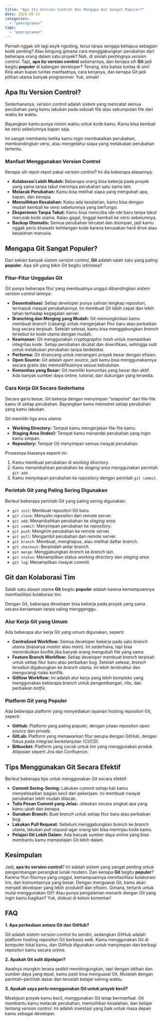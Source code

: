 ```yaml
---
title: "Apa Itu Version Control Dan Mengapa Git Sangat Populer?"
date: 2025-08-31
categories: 
  - "pemrograman"
tags: 
  - "pemrograman"
---
```


Pernah nggak sih lagi asyik ngoding, terus tanpa sengaja kehapus sebagian kode penting? Atau bingung gimana cara menggabungkan perubahan dari beberapa orang dalam satu proyek? Nah, di sinilah pentingnya _version control_. Tapi, **apa itu version control** sebenarnya, dan kenapa sih **Git** jadi begitu **populer** di kalangan developer? Tenang, kita bahas tuntas di sini! Kita akan kupas tuntas manfaatnya, cara kerjanya, dan kenapa Git jadi pilihan utama banyak programmer. Yuk, simak!

## Apa Itu Version Control?

Sederhananya, _version control_ adalah sistem yang mencatat semua perubahan yang kamu lakukan pada sebuah file atau sekumpulan file dari waktu ke waktu.

Bayangkan kamu punya mesin waktu untuk kode kamu. Kamu bisa kembali ke versi sebelumnya kapan saja.

Ini sangat membantu ketika kamu ingin membatalkan perubahan, membandingkan versi, atau mengetahui siapa yang melakukan perubahan tertentu.

### Manfaat Menggunakan Version Control

Kenapa sih repot-repot pakai _version control_? Ini dia beberapa alasannya:

- **Kolaborasi Lebih Mudah:** Beberapa orang bisa bekerja pada proyek yang sama tanpa takut menimpa perubahan satu sama lain.
- **Melacak Perubahan:** Kamu bisa melihat siapa yang mengubah apa, kapan, dan kenapa.
- **Memulihkan Kesalahan:** Kalau ada kesalahan, kamu bisa dengan mudah kembali ke versi sebelumnya yang berfungsi.
- **Eksperimen Tanpa Takut:** Kamu bisa mencoba ide-ide baru tanpa takut merusak kode utama. Kalau gagal, tinggal kembali ke versi sebelumnya.
- **Backup Otomatis:** Semua perubahan tercatat dan disimpan, jadi kamu nggak perlu khawatir kehilangan kode karena kerusakan hard drive atau kesalahan manusia.

## Mengapa Git Sangat Populer?

Dari sekian banyak sistem _version control_, **Git** adalah salah satu yang paling **populer**. Apa sih yang bikin Git begitu istimewa?

### Fitur-Fitur Unggulan Git

Git punya beberapa fitur yang membuatnya unggul dibandingkan sistem _version control_ lainnya:

- **Desentralisasi:** Setiap developer punya salinan lengkap repositori, termasuk riwayat perubahannya. Ini membuat Git lebih cepat dan lebih tahan terhadap kegagalan server.
- **Branching dan Merging yang Mudah:** Git memungkinkan kamu membuat _branch_ (cabang) untuk mengerjakan fitur baru atau perbaikan bug secara terpisah. Setelah selesai, kamu bisa menggabungkan _branch_ tersebut ke kode utama dengan mudah.
- **Keamanan:** Git menggunakan _cryptographic hash_ untuk memastikan integritas kode. Setiap perubahan dicatat dan diverifikasi, sehingga sulit untuk melakukan perubahan tanpa terdeteksi.
- **Performa:** Git dirancang untuk menangani proyek besar dengan efisien.
- **Open Source:** Git adalah _open source_, jadi kamu bisa menggunakannya secara gratis dan memodifikasinya sesuai kebutuhan.
- **Komunitas yang Besar:** Git memiliki komunitas yang besar dan aktif. Ada banyak sumber daya online, tutorial, dan dukungan yang tersedia.

### Cara Kerja Git Secara Sederhana

Secara garis besar, Git bekerja dengan menyimpan "snapshot" dari file-file kamu di setiap perubahan. Bayangkan kamu memotret setiap perubahan yang kamu lakukan.

Git memiliki tiga area utama:

- **Working Directory:** Tempat kamu mengerjakan file-file kamu.
- **Staging Area (Index):** Tempat kamu menandai perubahan yang ingin kamu simpan.
- **Repository:** Tempat Git menyimpan semua riwayat perubahan.

Prosesnya biasanya seperti ini:

1. Kamu membuat perubahan di _working directory_.
2. Kamu menambahkan perubahan ke _staging area_ menggunakan perintah `git add`.
3. Kamu menyimpan perubahan ke _repository_ dengan perintah `git commit`.

### Perintah Git yang Paling Sering Digunakan

Berikut beberapa perintah Git yang paling sering digunakan:

- `git init`: Membuat repositori Git baru.
- `git clone`: Menyalin repositori dari remote server.
- `git add`: Menambahkan perubahan ke _staging area_.
- `git commit`: Menyimpan perubahan ke _repository_.
- `git push`: Mengirim perubahan ke remote server.
- `git pull`: Mengambil perubahan dari remote server.
- `git branch`: Membuat, menghapus, atau melihat daftar _branch_.
- `git checkout`: Berpindah antar _branch_.
- `git merge`: Menggabungkan _branch_ ke _branch_ lain.
- `git status`: Menampilkan status _working directory_ dan _staging area_.
- `git log`: Menampilkan riwayat _commit_.

## Git dan Kolaborasi Tim

Salah satu alasan utama **Git** begitu **populer** adalah karena kemampuannya memfasilitasi kolaborasi tim.

Dengan Git, beberapa developer bisa bekerja pada proyek yang sama secara bersamaan tanpa saling mengganggu.

### Alur Kerja Git yang Umum

Ada beberapa alur kerja Git yang umum digunakan, seperti:

- **Centralized Workflow:** Semua developer bekerja pada satu _branch_ utama (biasanya _master_ atau _main_). Ini sederhana, tapi bisa menimbulkan konflik jika banyak orang mengubah file yang sama.
- **Feature Branch Workflow:** Setiap developer membuat _branch_ terpisah untuk setiap fitur baru atau perbaikan bug. Setelah selesai, _branch_ tersebut digabungkan ke _branch_ utama. Ini lebih terstruktur dan mengurangi risiko konflik.
- **Gitflow Workflow:** Ini adalah alur kerja yang lebih kompleks yang menggunakan beberapa _branch_ untuk pengembangan, rilis, dan perbaikan _hotfix_.

### Platform Git yang Populer

Ada beberapa platform yang menyediakan layanan hosting repositori Git, seperti:

- **GitHub:** Platform yang paling populer, dengan jutaan repositori _open source_ dan _private_.
- **GitLab:** Platform yang menawarkan fitur serupa dengan GitHub, dengan fokus pada integrasi berkelanjutan (CI/CD).
- **Bitbucket:** Platform yang cocok untuk tim yang menggunakan produk Atlassian seperti Jira dan Confluence.

## Tips Menggunakan Git Secara Efektif

Berikut beberapa tips untuk menggunakan Git secara efektif:

- **Commit Sering-Sering:** Lakukan _commit_ setiap kali kamu menyelesaikan bagian kecil dari pekerjaan. Ini membuat riwayat perubahan lebih mudah dilacak.
- **Tulis Pesan Commit yang Jelas:** Jelaskan secara singkat apa yang kamu ubah dan kenapa.
- **Gunakan Branch:** Buat _branch_ untuk setiap fitur baru atau perbaikan bug.
- **Lakukan Pull Request:** Sebelum menggabungkan _branch_ ke _branch_ utama, lakukan _pull request_ agar orang lain bisa meninjau kode kamu.
- **Pelajari Git Lebih Dalam:** Ada banyak sumber daya online yang bisa membantu kamu mempelajari Git lebih dalam.

## Kesimpulan

Jadi, **apa itu version control**? Ini adalah sistem yang sangat penting untuk pengembangan perangkat lunak modern. Dan kenapa **Git** begitu **populer**? Karena fitur-fiturnya yang unggul, kemampuannya memfasilitasi kolaborasi tim, dan komunitasnya yang besar. Dengan menguasai Git, kamu akan menjadi developer yang lebih produktif dan efisien. Gimana, tertarik untuk mulai menggunakan Git? Atau punya pengalaman menarik dengan Git yang ingin kamu bagikan? Yuk, diskusi di kolom komentar!

## FAQ

**1\. Apa perbedaan antara Git dan GitHub?**

Git adalah sistem _version control_ itu sendiri, sedangkan GitHub adalah platform hosting repositori Git berbasis web. Kamu menggunakan Git di komputer lokal kamu, dan GitHub digunakan untuk menyimpan dan berbagi repositori kamu secara online.

**2\. Apakah Git sulit dipelajari?**

Awalnya mungkin terasa sedikit membingungkan, tapi dengan latihan dan sumber daya yang tepat, kamu pasti bisa menguasai Git. Mulailah dengan perintah-perintah dasar dan teruslah belajar seiring waktu.

**3\. Apakah saya perlu menggunakan Git untuk proyek kecil?**

Meskipun proyek kamu kecil, menggunakan Git tetap bermanfaat. Git membantu kamu melacak perubahan, memulihkan kesalahan, dan belajar tentang _version control_. Ini adalah investasi yang baik untuk masa depan kamu sebagai developer.
